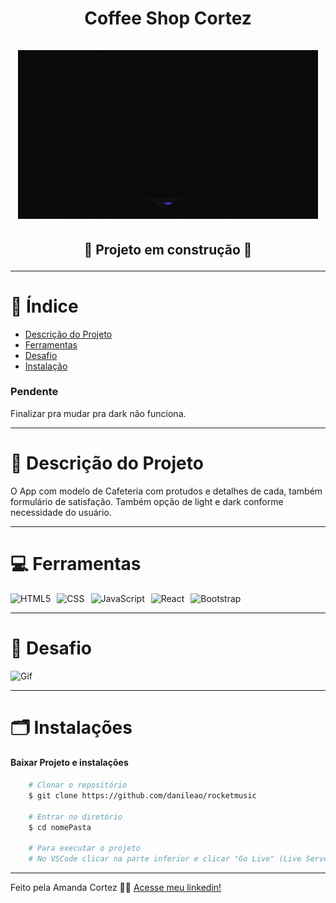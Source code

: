 <div align="center">
  <h1 align="center">
    Coffee Shop Cortez
    <br />
    <br />
    <img src="assets/image_06.gif" alt="Gif">
    <br />
  </h1>

  <h2> 
  
  :construction: Projeto em construção :construction:
  </h2>
</div>


---

# :file_folder: Índice 

- [Descrição do Projeto](#id01)
- [Ferramentas](#id02)
- [Desafio](#id04)
- [Instalação](#id03)

### Pendente

Finalizar pra mudar pra dark não funciona.

---

# :pushpin: Descrição do Projeto <a name="id01"></a>
O App com modelo de Cafeteria com protudos e detalhes de cada, também formulário de satisfação. Também opção de light e dark conforme necessidade do usuário.

---

# :computer: Ferramentas<a name="id02"></a>

<div style="display: flex; gap: 10px;">
  <img src="https://img.shields.io/badge/HTML-e06b12?style=for-the-badge&logo=html5&logoColor=white" alt="HTML5">
  <img src="https://img.shields.io/badge/CSS-1283e0?&style=for-the-badge&logo=css3&logoColor=white" alt="CSS">
  <img src="https://img.shields.io/badge/JavaScript-F7DF1E?style=for-the-badge&logo=javascript&logoColor=414141" alt="JavaScript">
  <img src="https://img.shields.io/badge/React-414141?style=for-the-badge&logo=react&logoColor=61DAFB" alt="React">
  <img src="https://img.shields.io/badge/-Bootstrap-563D7C?style=for-the-badge&logo=bootstrap" alt="Bootstrap">  
</div>


---

# 🎯 Desafio <a name="id04"></a>
<img src="assets/coffeCortez.gif" alt="Gif">


---
# 🗂 Instalações <a name="id03"></a>
#### Baixar Projeto e instalações
```bash
    # Clonar o repositório
    $ git clone https://github.com/danileao/rocketmusic

    # Entrar no diretório
    $ cd nomePasta

    # Para executar o projeto
    # No VSCode clicar na parte inferior e clicar "Go Live" (Live Server)
```

---

Feito pela Amanda Cortez 👋🏽 [Acesse meu linkedin!](www.linkedin.com/in/amandacortez92)